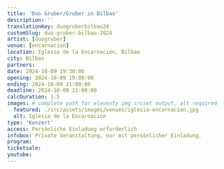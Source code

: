 ```yaml
---
title: 'Duo Gruber/Gruber in Bilbao'
description: ''
translationKey: duogruberbilbao24
customSlug: duo-gruber-bilbao-2024
artist: [duogruber]
venue: [encarnacion]
location: Iglesia de la Encarnación, Bilbao
city: Bilbao
partners:
date: 2024-10-09 19:30:00
opening: 2024-10-09 19:00:00
ending: 2024-10-09 21:00:00
deadline: 2024-10-09 11:00:00
calcDuration: 1.5
images: # complete path for eleventy img srcset output, alt required
  featured: ./src/assets/images/venues/iglesia-encarnacion.jpg
  alt: Iglesia de la Encarnación
type: 'Konzert'
access: Persönliche Einladung erforderlich
infobox: Private Veranstaltung, nur mit persönlicher Einladung.
program:
ticketsale:
youtube:
---
```

